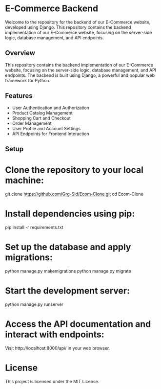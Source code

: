 # E-Commerce Backend

Welcome to the repository for the backend of our E-Commerce website, developed using Django. This repository contains the backend implementation of our E-Commerce website, focusing on the server-side logic, database management, and API endpoints.

## Overview

This repository contains the backend implementation of our E-Commerce website, focusing on the server-side logic, database management, and API endpoints. The backend is built using Django, a powerful and popular web framework for Python.

## Features

- User Authentication and Authorization
- Product Catalog Management
- Shopping Cart and Checkout
- Order Management
- User Profile and Account Settings
- API Endpoints for Frontend Interaction

## Setup

# Clone the repository to your local machine:
git clone https://github.com/Grg-Sid/Ecom-Clone.git
cd Ecom-Clone

# Install dependencies using pip:
pip install -r requirements.txt

# Set up the database and apply migrations:
python manage.py makemigrations
python manage.py migrate

# Start the development server:
python manage.py runserver

# Access the API documentation and interact with endpoints: 
Visit http://localhost:8000/api/ in your web browser.

# License
This project is licensed under the MIT License.



